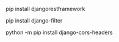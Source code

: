 
 pip install djangorestframework

pip install django-filter

python -m pip install django-cors-headers
